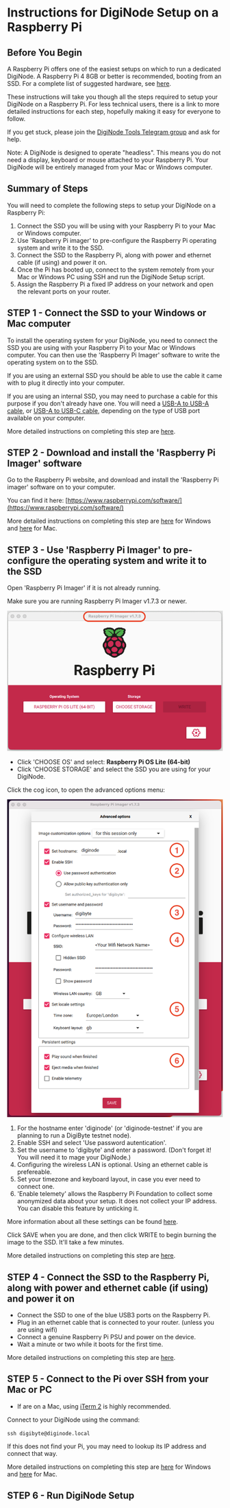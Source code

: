 # Instructions for DigiNode Setup on a Raspberry Pi

## Before You Begin

A Raspberry Pi offers one of the easiest setups on which to run a dedicated DigiNode. A Raspberry Pi 4 8GB or better is recommended, booting from an SSD. For a complete list of suggested hardware, see [here](/docs/suggested_hardware.md).

These instructions will take you though all the steps required to setup your DigiNode on a Raspberry Pi. For less technical users, there is a link to more detailed instructions for each step, hopefully making it easy for everyone to follow.

If you get stuck, please join the [DigiNode Tools Telegram group](https://t.me/DigiNodeTools) and ask for help.

Note: A DigiNode is designed to operate "headless". This means you do not need a display, keyboard or mouse attached to your Raspberry Pi. Your DigiNode will be entirely managed from your Mac or Windows computer.

## Summary of Steps

You will need to complete the following steps to setup your DigiNode on a Raspberry Pi:

1. Connect the SSD you will be using with your Raspberry Pi to your Mac or Windows computer.
2. Use 'Raspberry Pi imager' to pre-configure the Raspberry Pi operating system and write it to the SSD.
3. Connect the SSD to the Raspberry Pi, along with power and ethernet cable (if using) and power it on.
4. Once the Pi has booted up, connect to the system remotely from your Mac or Windows PC using SSH and run the DigiNode Setup script.
5. Assign the Raspberry Pi a fixed IP address on your network and open the relevant ports on your router.

## STEP 1 - Connect the SSD to your Windows or Mac computer

To install the operating system for your DigiNode, you need to connect the SSD you are using with your Raspberry Pi to your Mac or Windows computer. You can then use the 'Raspberry Pi Imager' software to write the operating system on to the SSD.

If you are using an external SSD you should be able to use the cable it came with to plug it directly into your computer. 

If you are using an internal SSD, you may need to purchase a cable for this purpose if you don't already have one. You will need a [USB-A to USB-A cable](https://amzn.to/3GMWzs3), or [USB-A to USB-C cable](https://amzn.to/3ik2trg), depending on the type of USB port available on your computer.

More detailed instructions on completing this step are [here](/docs/rpi_setup_step1_connect_ssd.md).

## STEP 2 - Download and install the 'Raspberry Pi Imager' software

Go to the Raspberry Pi website, and download and install the 'Raspberry Pi imager' software on to your computer.

You can find it here: [https://www.raspberrypi.com/software/](https://www.raspberrypi.com/software/)

More detailed instructions on completing this step are [here](/docs/rpi_setup_step2_get_imager_win.md) for Windows and [here](/docs/rpi_setup_step2_get_imager_mac.md) for Mac.

## STEP 3 - Use 'Raspberry Pi Imager' to pre-configure the operating system and write it to the SSD

Open 'Raspberry Pi Imager' if it is not already running. 

Make sure you are running Raspberry Pi Imager v1.7.3 or newer.

![Raspberry Pi Imager v1.7.3](/images/macos_setup_3_mm.png)

- Click 'CHOOSE OS' and select: **Raspberry Pi OS Lite (64-bit)**
- Click 'CHOOSE STORAGE' and select the SSD you are using for your DigiNode.

Click the cog icon, to open the advanced options menu:

![Configure image in Raspberry Pi Imager](/images/macos_setup_3_3b.png)

1. For the hostname enter 'diginode' (or 'diginode-testnet' if you are planning to run a DigiByte testnet node).
2. Enable SSH and select 'Use password autentication'.
3. Set the username to 'digibyte' and enter a password. (Don't forget it! You will need it to mage your DigiNode.)
4. Configuring the wireless LAN is optional. Using an ethernet cable is prefereable.
5. Set your timezone and keyboard layout, in case you ever need to connect one.
6. 'Enable telemety' allows the Raspberry Pi Foundation to collect some anonymized data about
    your setup. It does not collect your IP address. You can disable this feature by unticking it.

More information about all these settings can be found [here](https://talktech.info/2022/02/06/raspberry-pi-imager/).

Click SAVE when you are done, and then click WRITE to begin burning the image to the SSD. It'll take a few minutes.

More detailed instructions on completing this step are [here](/docs/rpi_setup_step3_write_os.md).

## STEP 4 - Connect the SSD to the Raspberry Pi, along with power and ethernet cable (if using) and power it on

- Connect the SSD to one of the blue USB3 ports on the Raspberry Pi.
- Plug in an ethernet cable that is connected to your router. (unless you are using wifi)
- Connect a genuine Raspberry Pi PSU and power on the device.
- Wait a minute or two while it boots for the first time.

More detailed instructions on completing this step are [here](/docs/rpi_setup_step4_boot_pi.md).

## STEP 5 - Connect to the Pi over SSH from your Mac or PC

- If are on a Mac, using [iTerm 2](https://iterm2.com/) is highly recommended.

Connect to your DigiNode using the command:

```ssh digibyte@diginode.local```

If this does not find your Pi, you may need to lookup its IP address and connect that way.

More detailed instructions on completing this step are [here](/docs/rpi_setup_step2_ssn_in_win.md) for Windows and [here](/docs/rpi_setup_step2_ssh_in_mac.md) for Mac.

## STEP 6 - Run DigiNode Setup